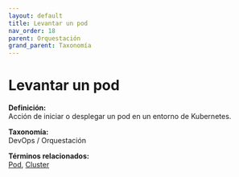 ```yaml
---
layout: default
title: Levantar un pod
nav_order: 18
parent: Orquestación
grand_parent: Taxonomía
---
```


# Levantar un pod

**Definición:**  
Acción de iniciar o desplegar un pod en un entorno de Kubernetes.

**Taxonomía:**  
DevOps / Orquestación

**Términos relacionados:**  
[Pod](https://maleniski.github.io/diccionario-angl-tec-mx/docs/taxonomia/devops-/-orquestación/pod.html), [Cluster](https://maleniski.github.io/diccionario-angl-tec-mx/docs/taxonomia/devops-/-orquestación/cluster.html)
